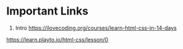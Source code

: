 # Important Links

1. Intro
https://ilovecoding.org/courses/learn-html-css-in-14-days

https://learn.playto.io/html-css/lesson/0


